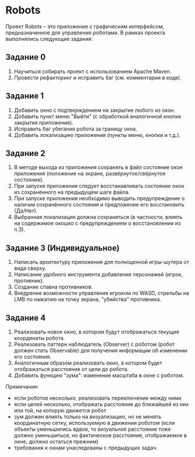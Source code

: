 # Robots

Проект Robots – это приложение с графическим интерфейсом, предназначенное для управления роботами. В рамках проекта выполнялись следующие задания:

## Задание 0

1. Научиться собирать проект с использованием Apache Maven.
2. Провести рефакторинг и исправить баг (см. комментарии в коде).

## Задание 1

1. Добавить окно с подтверждением на закрытие любого из окон.
2. Добавить пункт меню "Выйти" (с обработкой аналогичной кнопке закрытия приложения).
3. Исправить баг убегания робота за границу окна.
4. Добавить локализацию приложения (пункты меню, кнопки и т.д.).

## Задание 2

1. В методе выхода из приложения сохранять в файл состояние окон приложения (положение на экране, развёрнутое/свёрнутое состояние).
2. При запуске приложения следует восстанавливать состояние окон из сохранённого на предыдущем шаге файла.
3. При запуске приложения необходимо выводить предупреждение о наличии сохранённого состояния и предложение его восстановить (Да/Нет).
4. Выбранная локализация должна сохраняться (в частности, влиять на содержимое окошко с предупреждением о восстановлении из п.3).

## Задание 3 (Индивидуальное)

1. Написать архитектуру приложения для полноценной игры-шутера от вида сверху. 
2. Написание удобного инструмента добавления персонажей (игрок, противник).
3. Создание спавна противников.
4. Внедрение возможности управления игроком по WASD, стрельбы на LMB по нажатию на точку экрана, "убийства" противника.

## Задание 4

1. Реализовать новое окно, в котором будут отображаться текущие координаты робота.
2. Реализовать паттерн наблюдатель (Observer) с роботом (робот должен стать Observable) для получения информации об изменении его состояния.
3. Аналогичным образом реализовать окно, в котором будет отображаться расстояние от цели до робота.
4. Добавить функцию "зума": изменение масштаба в окне с роботом.

Примечания:
- если роботов несколько, реализовать переключение между ними
- если целей несколько, отображать расстояние до ближайшей из них или той, на которую движется робот
- зум должен влиять только на визуализацию, но не менять координатную сетку, используемую в движении роботом (если объекты уменьшились вдвое, то визуальное расстояние тоже должно уменьшиться, но фактическое расстояние, отображаемое в окне, должно остаться прежним)
- требования к окнам унаследованы с предыдущих задач.
